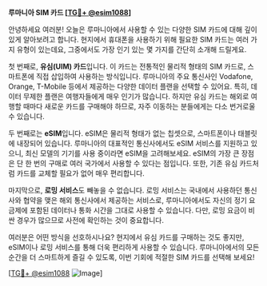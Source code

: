 **루마니아 SIM 카드 [[TG💪+ @esim1088](https://t.me/s/esim1088)]**

안녕하세요 여러분! 오늘은 루마니아에서 사용할 수 있는 다양한 SIM 카드에 대해 깊이 있게 알아보려고 합니다. 현지에서 휴대폰을 사용하기 위해 필요한 SIM 카드는 여러 가지 유형이 있는데요, 그중에서도 가장 인기 있는 몇 가지를 간단히 소개해 드릴게요.

첫 번째로, **유심(UIM) 카드**입니다. 이 카드는 전통적인 물리적 형태의 SIM 카드로, 스마트폰에 직접 삽입하여 사용하는 방식입니다. 루마니아의 주요 통신사인 Vodafone, Orange, T-Mobile 등에서 제공하는 다양한 데이터 플랜을 선택할 수 있어요. 특히, 데이터 무제한 플랜은 여행자들에게 매우 인기가 많습니다. 하지만 유심 카드는 해외로 여행할 때마다 새로운 카드를 구매해야 하므로, 자주 이동하는 분들에게는 다소 번거로울 수 있습니다.

두 번째로는 **eSIM**입니다. eSIM은 물리적 형태가 없는 칩셋으로, 스마트폰이나 태블릿에 내장되어 있습니다. 루마니아의 대표적인 통신사에서도 eSIM 서비스를 지원하고 있으니, 최신 모델의 기기를 사용 중이라면 eSIM을 고려해보세요. eSIM의 가장 큰 장점은 단 한 번의 구매로 여러 국가에서 사용할 수 있다는 점입니다. 또한, 기존 유심 카드처럼 카드를 교체할 필요가 없어 매우 편리합니다.

마지막으로, **로밍 서비스**도 빼놓을 수 없습니다. 로밍 서비스는 국내에서 사용하던 통신사와 협약을 맺은 해외 통신사에서 제공하는 서비스로, 루마니아에서도 자신의 정기 요금제에 포함된 데이터나 통화 시간을 그대로 사용할 수 있습니다. 다만, 로밍 요금이 비싼 경우가 많으므로 사전에 확인하는 것이 중요합니다.

여러분은 어떤 방식을 선호하시나요? 현지에서 유심 카드를 구매하는 것도 좋지만, eSIM이나 로밍 서비스를 통해 더욱 편리하게 사용할 수 있습니다. 루마니아에서의 모든 순간을 더 스마트하게 즐길 수 있도록, 이번 기회에 적절한 SIM 카드를 선택해 보세요!

[[TG💪+ @esim1088](https://t.me/s/esim1088) ![Image](https://i.postimg.cc/Y0z9fWf4/image.png)]